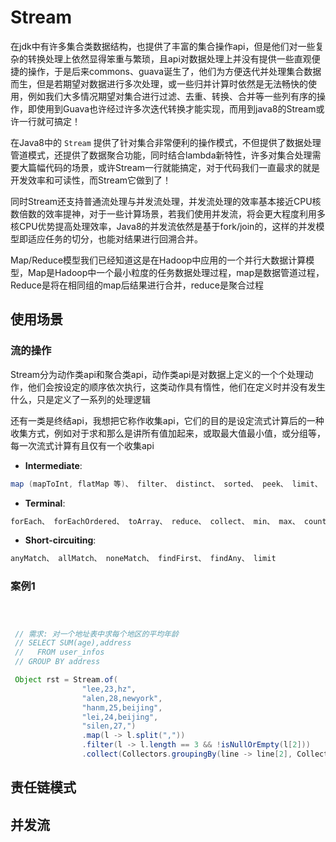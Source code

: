 


# Stream
在jdk中有许多集合类数据结构，也提供了丰富的集合操作api，但是他们对一些复杂的转换处理上依然显得笨重与繁琐，且api对数据处理上并没有提供一些直观便捷的操作，于是后来commons、guava诞生了，他们为方便迭代并处理集合数据而生，但是若期望对数据进行多次处理，或一些归并计算时依然是无法畅快的使用，例如我们大多情况期望对集合进行过滤、去重、转换、合并等一些列有序的操作，即使用到Guava也许经过许多次迭代转换才能实现，而用到java8的Stream或许一行就可搞定！

在Java8中的 `Stream` 提供了针对集合非常便利的操作模式，不但提供了数据处理管道模式，还提供了数据聚合功能，同时结合lambda新特性，许多对集合处理需要大篇幅代码的场景，或许Stream一行就能搞定，对于代码我们一直最求的就是开发效率和可读性，而Stream它做到了！

同时Stream还支持普通流处理与并发流处理，并发流处理的效率基本接近CPU核数倍数的效率提神，对于一些计算场景，若我们使用并发流，将会更大程度利用多核CPU优势提高处理效率，Java8的并发流依然是基于fork/join的，这样的并发模型即适应任务的切分，也能对结果进行回溯合并。

Map/Reduce模型我们已经知道这是在Hadoop中应用的一个并行大数据计算模型，Map是Hadoop中一个最小粒度的任务数据处理过程，map是数据管道过程，Reduce是将在相同组的map后结果进行合并，reduce是聚合过程

## 使用场景

### 流的操作
Stream分为动作类api和聚合类api，动作类api是对数据上定义的一个个处理动作，他们会按设定的顺序依次执行，这类动作具有惰性，他们在定义时并没有发生什么，只是定义了一系列的处理逻辑

还有一类是终结api，我想把它称作收集api，它们的目的是设定流式计算后的一种收集方式，例如对于求和那么是讲所有值加起来，或取最大值最小值，或分组等，每一次流式计算有且仅有一个收集api

+ **Intermediate**:
```java
map (mapToInt, flatMap 等)、 filter、 distinct、 sorted、 peek、 limit、 skip、 parallel、 sequential、 unordered
```

+ **Terminal**:
```java
forEach、 forEachOrdered、 toArray、 reduce、 collect、 min、 max、 count、 anyMatch、 allMatch、 noneMatch、 findFirst、 findAny、 iterator
```

+ **Short-circuiting**:
```java
anyMatch、 allMatch、 noneMatch、 findFirst、 findAny、 limit
```

### 案例1
```java



 // 需求: 对一个地址表中求每个地区的平均年龄
 // SELECT SUM(age),address
 //   FROM user_infos
 // GROUP BY address

 Object rst = Stream.of(
				"lee,23,hz",
				"alen,28,newyork",
				"hanm,25,beijing",
				"lei,24,beijing",
				"silen,27,")
				.map(l -> l.split(","))
				.filter(l -> l.length == 3 && !isNullOrEmpty(l[2]))
				.collect(Collectors.groupingBy(line -> line[2], Collectors.averagingInt(o -> Integer.parseInt(o[1]))));

```


## 责任链模式


## 并发流



